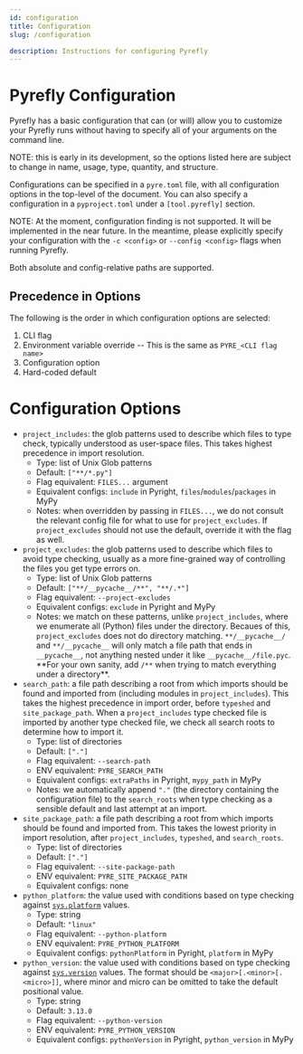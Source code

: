 ```yaml
---
id: configuration
title: Configuration
slug: /configuration

description: Instructions for configuring Pyrefly
---
```


# Pyrefly Configuration

Pyrefly has a basic configuration that can (or will) allow you to customize your
Pyrefly runs without having to specify all of your arguments on the command
line.

NOTE: this is early in its development, so the options listed here are subject
to change in name, usage, type, quantity, and structure.

Configurations can be specified in a `pyre.toml` file, with all configuration
options in the top-level of the document. You can also specify a configuration
in a `pyproject.toml` under a `[tool.pyrefly]` section.

NOTE: At the moment, configuration finding is not supported. It will be
implemented in the near future. In the meantime, please explicitly specify your
configuration with the `-c <config>` or `--config <config>` flags when running
Pyrefly.

Both absolute and config-relative paths are supported.

## Precedence in Options

The following is the order in which configuration options are selected:

1. CLI flag
2. Environment variable override -- This is the same as `PYRE_<CLI flag name>`
3. Configuration option
4. Hard-coded default

# Configuration Options

- `project_includes`: the glob patterns used to describe which files to type
  check, typically understood as user-space files. This takes highest precedence
  in import resolution.
  - Type: list of Unix Glob patterns
  - Default: `["**/*.py"]`
  - Flag equivalent: `FILES...` argument
  - Equivalent configs: `include` in Pyright, `files`/`modules`/`packages` in
    MyPy
  - Notes: when overridden by passing in `FILES...`, we do not consult the
    relevant config file for what to use for `project_excludes`. If
    `project_excludes` should not use the default, override it with the flag as
    well.
- `project_excludes`: the glob patterns used to describe which files to avoid
  type checking, usually as a more fine-grained way of controlling the files you
  get type errors on.
  - Type: list of Unix Glob patterns
  - Default: `["**/__pycache__/**", "**/.*"]`
  - Flag equivalent: `--project-excludes`
  - Equivalent configs: `exclude` in Pyright and MyPy
  - Notes: we match on these patterns, unlike `project_includes`, where we
    enumerate all (Python) files under the directory. Becaues of this,
    `project_excludes` does not do directory matching. `**/__pycache__/` and
    `**/__pycache__` will only match a file path that ends in `__pycache__`, not
    anything nested under it like `__pycache__/file.pyc`. **For your own sanity,
    add `/**` when trying to match everything under a directory\*\*.
- `search_path`: a file path describing a root from which imports should be
  found and imported from (including modules in `project_includes`). This takes
  the highest precedence in import order, before `typeshed` and
  `site_package_path`. When a `project_includes` type checked file is imported
  by another type checked file, we check all search roots to determine how to
  import it.
  - Type: list of directories
  - Default: `["."]`
  - Flag equivalent: `--search-path`
  - ENV equivalent: `PYRE_SEARCH_PATH`
  - Equivalent configs: `extraPaths` in Pyright, `mypy_path` in MyPy
  - Notes: we automatically append `"."` (the directory containing the
    configuration file) to the `search_roots` when type checking as a sensible
    default and last attempt at an import.
- `site_package_path`: a file path describing a root from which imports should
  be found and imported from. This takes the lowest priority in import
  resolution, after `project_includes`, `typeshed`, and `search_roots`.
  - Type: list of directories
  - Default: `["."]`
  - Flag equivalent: `--site-package-path`
  - ENV equivalent: `PYRE_SITE_PACKAGE_PATH`
  - Equivalent configs: none
- `python_platform`: the value used with conditions based on type checking
  against
  [`sys.platform`](https://docs.python.org/3/library/sys.html#sys.platform)
  values.
  - Type: string
  - Default: `"linux"`
  - Flag equivalent: `--python-platform`
  - ENV equivalent: `PYRE_PYTHON_PLATFORM`
  - Equivalent configs: `pythonPlatform` in Pyright, `platform` in MyPy
- `python_version`: the value used with conditions based on type checking
  against
  [`sys.version`](https://docs.python.org/3/library/sys.html#sys.version)
  values. The format should be `<major>[.<minor>[.<micro>]]`, where minor and
  micro can be omitted to take the default positional value.
  - Type: string
  - Default: `3.13.0`
  - Flag equivalent: `--python-version`
  - ENV equivalent: `PYRE_PYTHON_VERSION`
  - Equivalent configs: `pythonVersion` in Pyright, `python_version` in MyPy
